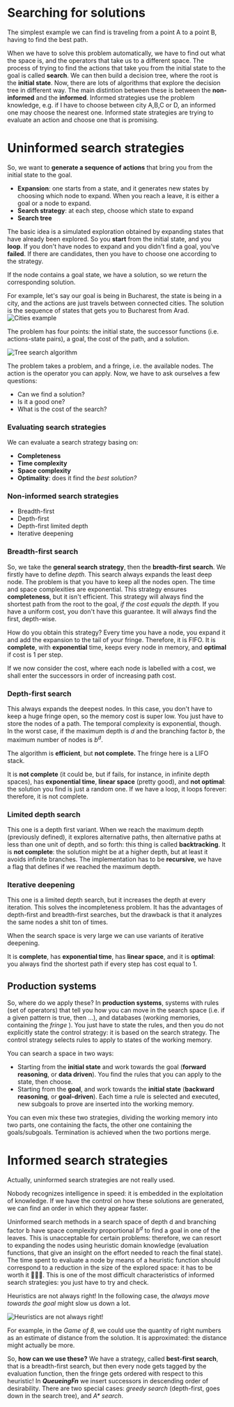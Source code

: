 # Searching for solutions

The simplest example we can find is traveling from a point A to a point B, having to find the best path.

When we have to solve this problem automatically, we have to find out what the space is, and the operators that take us to a different space. The process of trying to find the actions that take you from the initial state to the goal is called **search**. We can then build a decision tree, where the root is the **initial state**. Now, there are lots of algorithms that explore the decision tree in different way. The main distintion between these is between the **non-informed** and the **informed**. Informed strategies use the problem knowledge, e.g. if I have to choose between city A,B,C or D, an informed one may choose the nearest one. Informed state strategies are trying to evaluate an action and choose one that is promising.

# Uninformed search strategies

So, we want to **generate a sequence of actions** that bring you from the initial state to the goal. 

- **Expansion**: one starts from a state, and it generates new states by choosing which node to expand. When you reach a leave, it is either a goal or a node to expand.
- **Search strategy**: at each step, choose which state to expand
- **Search tree**

The basic idea is a simulated exploration obtained by expanding states that have already been explored. So you **start** from the initial state, and you **loop**. If you don't have nodes to expand and you didn't find a goal, you've **failed**. If there are candidates, then you have to choose one according to the strategy. 

If the node contains a goal state, we have a solution, so we return the corresponding solution. 

For example, let's say our goal is being in Bucharest, the state is being in a city, and the actions are just travels between connected cities. The solution is the sequence of states that gets you to Bucharest from Arad. ![Cities example](./res/map-cities.png)

The problem has four points: the initial state, the successor functions (i.e. actions-state pairs), a goal, the cost of the path, and a solution.

![Tree search algorithm](./res/tree-search-algo.png)

The problem takes a problem, and a fringe, i.e. the available nodes. The action is the operator you can apply. Now, we have to ask ourselves a few questions:

- Can we find a solution?
- Is it a good one?
- What is the cost of the search?

### Evaluating search strategies

We can evaluate a search strategy basing on:

- **Completeness**
- **Time complexity**
- **Space complexity**
- **Optimality**: does it find the *best solution?*

### Non-informed search strategies

- Breadth-first
- Depth-first
- Depth-first limited depth
- Iterative deepening

### Breadth-first search

So, we take the **general search strategy**, then the **breadth-first search**. We firstly have to define *depth*. This search always expands the least deep node. The problem is that you have to keep all the nodes open. The time and space complexities are exponential. This strategy ensures **completeness**, but it isn't efficient. This strategy will always find the shortest path from the root to the goal, *if the cost equals the depth.* If you have a uniform cost, you don't have this guarantee. It will always find the first, depth-wise. 

How do you obtain this strategy? Every time you have a node, you expand it and add the expansion to the tail of your fringe. Therefore, it is FIFO. It is **complete**, with **exponential** time, keeps every node in memory, and **optimal** if cost is 1 per step.

If we now consider the cost, where each node is labelled with a cost, we shall enter the successors in order of increasing path cost.

### Depth-first search

This always expands the deepest nodes. In this case, you don't have to keep a huge fringe open, so the memory cost is super low. You just have to store the nodes of a path. The temporal complexity is exponential, though. In the worst case, if the maximum depth is $d$ and the branching factor $b$, the maximum number of nodes is $b^d$. 

The algorithm is **efficient**, but **not complete.** The fringe here is a LIFO stack. 

It is **not complete** (it could be, but if fails, for instance, in infinite depth spaces), has **exponential time**, **linear space** (pretty good), and **not optimal**: the solution you find is just a random one. If we have a loop, it loops forever: therefore, it is not complete.

### Limited depth search

This one is a depth first variant. When we reach the maximum depth (previously defined), it explores alternative paths, then alternative paths at less than one unit of depth, and so forth: this thing is called **backtracking**. It is **not complete**: the solution might be at a higher depth, but at least it avoids infinite branches. The implementation has to be **recursive**, we have a flag that defines if we reached the maximum depth. 

### Iterative deepening

This one is a limited depth search, but it increases the depth at every iteration. This solves the incompleteness problem. It has the advantages of depth-first and breadth-first searches, but the drawback is that it analyzes the same nodes a shit ton of times. 

When the search space is very large we can use variants of iterative deepening.

It is **complete**, has **exponential time**, has **linear space**, and it is **optimal**: you always find the shortest path if every step has cost equal to 1.

## Production systems

So, where do we apply these? In **production systems**, systems with rules (set of operators) that tell you how you can move in the search space (i.e. if a given pattern is true, then ...), and databases (working memories, containing the *fringe* ). You just have to state the rules, and then you do not explicitly state the control strategy: it is based on the search strategy. The control strategy selects rules to apply to states of the working memory.  

You can search a space in two ways: 

- Starting from the **initial state** and work towards the goal (**forward reasoning**, or **data driven**). You find the rules that you can apply to the state, then choose.
- Starting from the **goal**, and work towards the **initial state** (**backward reasoning**, or **goal-driven**). Each time a rule is selected and executed, new subgoals to prove are inserted into the working memory. 

You can even mix these two strategies, dividing the working memory into two parts, one containing the facts, the other one containing the goals/subgoals. Termination is achieved when the two portions merge.

# Informed search strategies

Actually, uninformed search strategies are not really used. 

Nobody recognizes intelligence in speed: it is embedded in the exploitation of knowledge. If we have the control on how these solutions are generated, we can find an order in which they appear faster.

Uninformed search methods in a search space of depth d and branching factor b have space complexity proportional $b^d$ to find a goal in one of the leaves. This is unacceptable for certain problems: therefore, we can resort to expanding the nodes using heuristic domain knowledge (evaluation functions, that give an insight on the effort needed to reach the final state). The time spent to evaluate a node by means of a heuristic function should correspond to a reduction in the size of the explored space: it has to be worth it 🤷🏻‍♂️. This is one of the most difficult characteristics of informed search strategies: you just have to try and check. 

Heuristics are not always right! In the following case, the *always move towards the goal* might slow us down a lot.

![Heuristics are not always right!](./res/heuristics-wrong.png)

For example, in the *Game of 8*, we could use the quantity of right numbers as an estimate of distance from the solution. It is approximated: the distance might actually be more.

So, **how can we use these?** We have a strategy, called **best-first search**, that is a breadth-first search, but then every node gets tagged by the evaluation function, then the fringe gets ordered with respect to this heuristic! In ***QueueingFn*** we insert successors in descending order of desirability. There are two special cases: *greedy search* (depth-first, goes down in the search tree), and *A\* search*. 